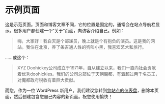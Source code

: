 # 示例页面

<!-- wp:paragraph -->
<p>这是示范页面。页面和博客文章不同，它的位置是固定的，通常会在站点导航栏显示。很多用户都创建一个“关于”页面，向访客介绍自己。例如：</p>
<!-- /wp:paragraph -->

<!-- wp:quote -->
<blockquote class="wp-block-quote"><p>嗨，大家好！我白天是个邮递员，晚上就是个有抱负的演员。这是我的网站。我住在北京，养了条吉通人性的狗叫小黑，我喜欢艺术和旅行。</p></blockquote>
<!-- /wp:quote -->

<!-- wp:paragraph -->
<p>……或这个：</p>
<!-- /wp:paragraph -->

<!-- wp:quote -->
<blockquote class="wp-block-quote"><p>XYZ Doohickey公司成立于1971年，自从建立以来，我们一直向社会贡献着优秀doohickies。我们的公司总部位于天朝魔都，有着超过两千名员工，对魔都政府税收有着巨大贡献。</p></blockquote>
<!-- /wp:quote -->

<!-- wp:paragraph -->
<p>而您，作为一位 WordPress 新用户，我们建议您转到<a href="http://124.71.199.253:1080/wp-admin/">您站点的仪表盘</a>，删除本页面，然后创建包含您自己内容的新页面。祝您使用愉快！</p>
<!-- /wp:paragraph -->